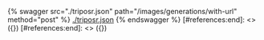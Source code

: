 [#references:start]: <> ({ "template": "openapi" })
[#references:start]: <> ({ "template": "openapi" })
{% swagger src="./triposr.json" path="/images/generations/with-url" method="post" %}
[./triposr.json](./triposr.json)
{% endswagger %}
[#references:end]: <> ({})
[#references:end]: <> ({})